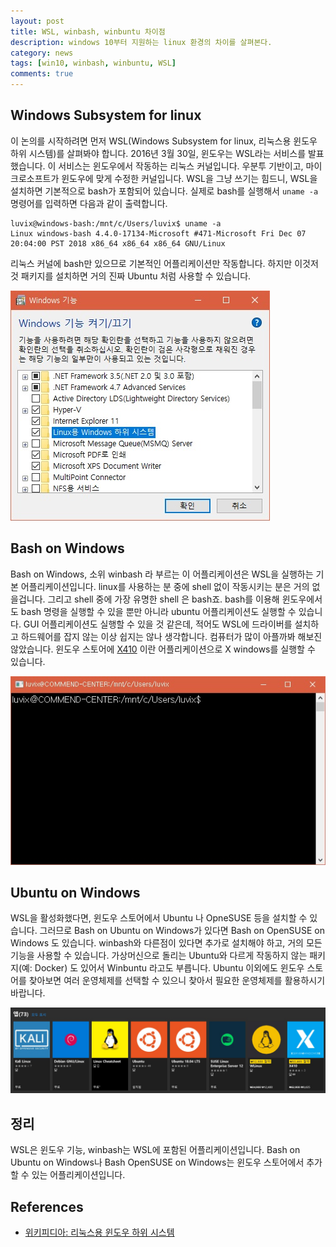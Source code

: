 ```yaml
---
layout: post
title: WSL, winbash, winbuntu 차이점
description: windows 10부터 지원하는 linux 환경의 차이를 살펴본다.
category: news
tags: [win10, winbash, winbuntu, WSL]
comments: true
---
```


## Windows Subsystem for linux

이 논의를 시작하려면 먼저 WSL(Windows Subsystem for linux, 리눅스용 윈도우 하위 시스템)를 살펴봐야 합니다.
2016년 3월 30일, 윈도우는 WSL라는 서비스를 발표했습니다. 
이 서비스는 윈도우에서 작동하는 리눅스 커널입니다.
우분투 기반이고, 마이크로소프트가 윈도우에 맞게 수정한 커널입니다.
WSL을 그냥 쓰기는 힘드니, WSL을 설치하면 기본적으로 bash가 포함되어 있습니다.
실제로 bash를 실행해서 `uname -a` 명령어를 입력하면 다음과 같이 출력합니다.
```
luvix@windows-bash:/mnt/c/Users/luvix$ uname -a
Linux windows-bash 4.4.0-17134-Microsoft #471-Microsoft Fri Dec 07 20:04:00 PST 2018 x86_64 x86_64 x86_64 GNU/Linux
```
리눅스 커널에 bash만 있으므로 기본적인 어플리케이션만 작동합니다.
하지만 이것저것 패키지를 설치하면 거의 진짜 Ubuntu 처럼 사용할 수 있습니다.

![wsl](/postres/181223/window-features-wsl.jpg)

## Bash on Windows

Bash on Windows, 소위 winbash 라 부르는 이 어플리케이션은 WSL을 실행하는 기본 어플리케이션입니다.
linux를 사용하는 분 중에 shell 없이 작동시키는 분은 거의 없을겁니다.
그리고 shell 중에 가장 유명한 shell 은 bash죠.
bash를 이용해 윈도우에서도 bash 명령을 실행할 수 있을 뿐만 아니라 ubuntu 어플리케이션도 실행할 수 있습니다.
GUI 어플리케이션도 실행할 수 있을 것 같은데, 적어도 WSL에 드라이버를 설치하고 하드웨어를 잡지 않는 이상 쉽지는 않나 생각합니다.
컴퓨터가 많이 아플까봐 해보진 않았습니다.
윈도우 스토어에 [X410](https://www.microsoft.com/store/productId/9NLP712ZMN9Q) 이란 어플리케이션으로 X windows를 실행할 수 있습니다.

![winbash](/postres/181223/winbash.jpg)

## Ubuntu on Windows

WSL을 활성화했다면, 윈도우 스토어에서 Ubuntu 나 OpneSUSE 등을 설치할 수 있습니다.
그러므로 Bash on Ubuntu on Windows가 있다면 Bash on OpenSUSE on Windows 도 있습니다.
winbash와 다른점이 있다면 추가로 설치해야 하고, 거의 모든 기능을 사용할 수 있습니다.
가상머신으로 돌리는 Ubuntu와 다르게 작동하지 않는 패키지(예: Docker) 도 있어서 Winbuntu 라고도 부릅니다.
Ubuntu 이외에도 윈도우 스토어를 찾아보면 여러 운영체제를 선택할 수 있으니 찾아서 필요한 운영체제를 활용하시기 바랍니다.

![Windows Store search: linux](/postres/181223/winstore-linux.jpg)

## 정리

WSL은 윈도우 기능, winbash는 WSL에 포함된 어플리케이션입니다.
Bash on Ubuntu on Windows나 Bash OpenSUSE on Windows는 윈도우 스토어에서 추가할 수 있는 어플리케이션입니다.

## References

- [위키피디아: 리눅스용 윈도우 하위 시스템](https://ko.wikipedia.org/wiki/%EB%A6%AC%EB%88%85%EC%8A%A4%EC%9A%A9_%EC%9C%88%EB%8F%84%EC%9A%B0_%ED%95%98%EC%9C%84_%EC%8B%9C%EC%8A%A4%ED%85%9C)
